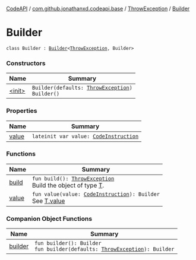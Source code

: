 [CodeAPI](../../../index.md) / [com.github.jonathanxd.codeapi.base](../../index.md) / [ThrowException](../index.md) / [Builder](.)

# Builder

`class Builder : `[`Builder`](../../-value-holder/-builder/index.md)`<`[`ThrowException`](../index.md)`, Builder>`

### Constructors

| Name | Summary |
|---|---|
| [&lt;init&gt;](-init-.md) | `Builder(defaults: `[`ThrowException`](../index.md)`)`<br>`Builder()` |

### Properties

| Name | Summary |
|---|---|
| [value](value.md) | `lateinit var value: `[`CodeInstruction`](../../../com.github.jonathanxd.codeapi/-code-instruction.md) |

### Functions

| Name | Summary |
|---|---|
| [build](build.md) | `fun build(): `[`ThrowException`](../index.md)<br>Build the object of type [T](#). |
| [value](value.md) | `fun value(value: `[`CodeInstruction`](../../../com.github.jonathanxd.codeapi/-code-instruction.md)`): Builder`<br>See [T.value](#) |

### Companion Object Functions

| Name | Summary |
|---|---|
| [builder](builder.md) | `fun builder(): Builder`<br>`fun builder(defaults: `[`ThrowException`](../index.md)`): Builder` |

